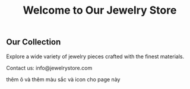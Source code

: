 <!DOCTYPE html>
<html lang="en">
<head>
    <meta charset="UTF-8">
    <meta name="viewport" content="width=device-width, initial-scale=1.0">
    <title> Jewelry Sales Store </title>
</head>
<body>
    <header>
        <h1>Welcome to Our Jewelry Store</h1>
    </header>
    <section>
        <h2>Our Collection</h2>
        <p>Explore a wide variety of jewelry pieces crafted with the finest materials.</p>
    </section>
    <footer>
        <p>Contact us: info@jewelrystore.com</p>
    </footer>
</body>
</html>

thêm ô và thêm màu sắc và icon cho page này
